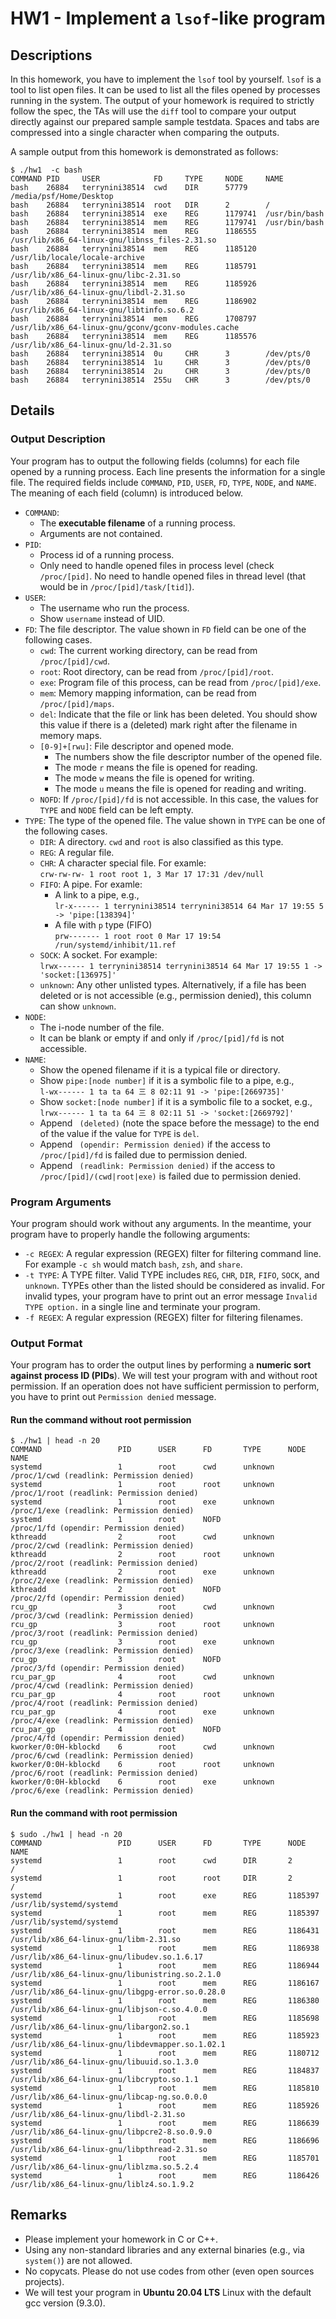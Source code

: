 # HW1 - Implement a `lsof`-like program

## Descriptions
In this homework, you have to implement the `lsof` tool by yourself. `lsof` is a tool to list open files. It can be used to list all the files opened by processes running in the system. The output of your homework is required to strictly follow the spec, the TAs will use the `diff` tool to compare your output directly against our prepared sample sample testdata. Spaces and tabs are compressed into a single character when comparing the outputs.

A sample output from this homework is demonstrated as follows:

```
$ ./hw1  -c bash
COMMAND PID     USER            FD     TYPE     NODE     NAME      
bash    26884   terrynini38514	cwd    DIR      57779    /media/psf/Home/Desktop
bash    26884   terrynini38514	root   DIR      2        /         
bash    26884   terrynini38514	exe    REG      1179741  /usr/bin/bash
bash    26884   terrynini38514	mem    REG      1179741  /usr/bin/bash
bash    26884   terrynini38514	mem    REG      1186555  /usr/lib/x86_64-linux-gnu/libnss_files-2.31.so
bash    26884   terrynini38514	mem    REG      1185120  /usr/lib/locale/locale-archive
bash    26884   terrynini38514	mem    REG      1185791  /usr/lib/x86_64-linux-gnu/libc-2.31.so
bash    26884   terrynini38514	mem    REG      1185926  /usr/lib/x86_64-linux-gnu/libdl-2.31.so
bash    26884   terrynini38514	mem    REG      1186902  /usr/lib/x86_64-linux-gnu/libtinfo.so.6.2
bash    26884   terrynini38514	mem    REG      1708797  /usr/lib/x86_64-linux-gnu/gconv/gconv-modules.cache
bash    26884   terrynini38514	mem    REG      1185576  /usr/lib/x86_64-linux-gnu/ld-2.31.so
bash    26884   terrynini38514	0u     CHR      3        /dev/pts/0
bash    26884   terrynini38514	1u     CHR      3        /dev/pts/0
bash    26884   terrynini38514	2u     CHR      3        /dev/pts/0
bash    26884   terrynini38514	255u   CHR      3        /dev/pts/0
```

## Details
### Output Description
Your program has to output the following fields (columns) for each file opened by a running process. Each line presents the information for a single file. The required fields include `COMMAND`, `PID`, `USER`, `FD`, `TYPE`, `NODE`, and `NAME`. The meaning of each field (column) is introduced below.
* `COMMAND`:
    * The **executable filename** of a running process.
    * Arguments are not contained.
* `PID`:
    * Process id of a running process.
    * Only need to handle opened files in process level (check `/proc/[pid]`. No need to handle opened files in thread level (that would be in `/proc/[pid]/task/[tid]`).
* `USER`:
    * The username who run the process.
    * Show `username` instead of UID.
* `FD`: The file descriptor. The value shown in `FD` field can be one of the following cases.
    * `cwd`: The current working directory, can be read from `/proc/[pid]/cwd`.
    * `root`: Root directory, can be read from `/proc/[pid]/root`.
    * `exe`: Program file of this process, can be read from `/proc/[pid]/exe`.
    * `mem`: Memory mapping information, can be read from `/proc/[pid]/maps`.
    * `del`: Indicate that the file or link has been deleted. You should show this value if there is a (deleted) mark right after the filename in memory maps.
    * `[0-9]+[rwu]`: File descriptor and opened mode.
        * The numbers show the file descriptor number of the opened file.
        * The mode `r` means the file is opened for reading.
        * The mode `w` means the file is opened for writing.
        * The mode `u` means the file is opened for reading and writing.
    * `NOFD`: If `/proc/[pid]/fd` is not accessible. In this case, the values for `TYPE` and `NODE` field can be left empty.
* `TYPE`: The type of the opened file. The value shown in `TYPE` can be one of the following cases.
    * `DIR`: A directory. `cwd` and `root` is also classified as this type.
    * `REG`: A regular file.
    * `CHR`: A character special file. For examle:  
    `crw-rw-rw- 1 root root 1, 3 Mar 17 17:31 /dev/null`
    * `FIFO`: A pipe. For examle:
        * A link to a pipe, e.g.,      
            `lr-x------ 1 terrynini38514 terrynini38514 64 Mar 17 19:55 5 -> 'pipe:[138394]'`
        * A file with `p` type (FIFO)  
            `prw------- 1 root root 0 Mar 17 19:54 /run/systemd/inhibit/11.ref`
    * `SOCK`: A socket. For example:      
        `lrwx------ 1 terrynini38514 terrynini38514 64 Mar 17 19:55 1 -> 'socket:[136975]'`
    * `unknown`: Any other unlisted types. Alternatively, if a file has been deleted or is not accessible (e.g., permission denied), this column can show `unknown`.
* `NODE`:
    * The i-node number of the file.
    * It can be blank or empty if and only if `/proc/[pid]/fd` is not accessible.
* `NAME`:
    * Show the opened filename if it is a typical file or directory.
    * Show `pipe:[node number]` if it is a symbolic file to a pipe, e.g.,        
        `l-wx------ 1 ta ta 64 三 8 02:11 91 -> 'pipe:[2669735]'`
    * Show `socket:[node number]` if it is a symbolic file to a socket, e.g.,          
        `lrwx------ 1 ta ta 64 三 8 02:11 51 -> 'socket:[2669792]'`
    * Append ` (deleted)` (note the space before the message) to the end of the value if the value for `TYPE` is `del`.
    * Append ` (opendir: Permission denied)` if the access to `/proc/[pid]/fd` is failed due to permission denied.
    * Append ` (readlink: Permission denied)` if the access to `/proc/[pid]/(cwd|root|exe)` is failed due to permission denied.

### Program Arguments
Your program should work without any arguments. In the meantime, your program have to properly handle the following arguments:

* `-c REGEX`: A regular expression (REGEX) filter for filtering command line. For example `-c sh` would match `bash`, `zsh`, and `share`.
* `-t TYPE`: A TYPE filter. Valid TYPE includes `REG`, `CHR`, `DIR`, `FIFO`, `SOCK`, and `unknown`. TYPEs other than the listed should be considered as invalid. For invalid types, your program have to print out an error message `Invalid TYPE option.` in a single line and terminate your program.
* `-f REGEX`: A regular expression (REGEX) filter for filtering filenames.

### Output Format
Your program has to order the output lines by performing a **numeric sort against process ID (PIDs**). We will test your program with and without root permission. If an operation does not have sufficient permission to perform, you have to print out `Permission denied` message.

#### Run the command without root permission
```
$ ./hw1 | head -n 20
COMMAND                 PID      USER      FD       TYPE      NODE      NAME      
systemd             	1        root      cwd      unknown             /proc/1/cwd (readlink: Permission denied)
systemd             	1        root      root     unknown             /proc/1/root (readlink: Permission denied)
systemd             	1        root      exe      unknown             /proc/1/exe (readlink: Permission denied)
systemd             	1        root      NOFD                         /proc/1/fd (opendir: Permission denied)
kthreadd            	2        root      cwd      unknown             /proc/2/cwd (readlink: Permission denied)
kthreadd            	2        root      root     unknown             /proc/2/root (readlink: Permission denied)
kthreadd            	2        root      exe      unknown             /proc/2/exe (readlink: Permission denied)
kthreadd            	2        root      NOFD                         /proc/2/fd (opendir: Permission denied)
rcu_gp              	3        root      cwd      unknown             /proc/3/cwd (readlink: Permission denied)
rcu_gp              	3        root      root     unknown             /proc/3/root (readlink: Permission denied)
rcu_gp              	3        root      exe      unknown             /proc/3/exe (readlink: Permission denied)
rcu_gp              	3        root      NOFD                         /proc/3/fd (opendir: Permission denied)
rcu_par_gp          	4        root      cwd      unknown             /proc/4/cwd (readlink: Permission denied)
rcu_par_gp          	4        root      root     unknown             /proc/4/root (readlink: Permission denied)
rcu_par_gp          	4        root      exe      unknown             /proc/4/exe (readlink: Permission denied)
rcu_par_gp          	4        root      NOFD                         /proc/4/fd (opendir: Permission denied)
kworker/0:0H-kblockd	6        root      cwd      unknown             /proc/6/cwd (readlink: Permission denied)
kworker/0:0H-kblockd	6        root      root     unknown             /proc/6/root (readlink: Permission denied)
kworker/0:0H-kblockd	6        root      exe      unknown             /proc/6/exe (readlink: Permission denied)
```
#### Run the command with root permission
```
$ sudo ./hw1 | head -n 20
COMMAND                 PID      USER      FD       TYPE      NODE      NAME      
systemd                 1        root      cwd      DIR       2         /         
systemd                 1        root      root     DIR       2         /         
systemd                 1        root      exe      REG       1185397   /usr/lib/systemd/systemd
systemd                 1        root      mem      REG       1185397   /usr/lib/systemd/systemd
systemd                 1        root      mem      REG       1186431   /usr/lib/x86_64-linux-gnu/libm-2.31.so
systemd                 1        root      mem      REG       1186938   /usr/lib/x86_64-linux-gnu/libudev.so.1.6.17
systemd                 1        root      mem      REG       1186944   /usr/lib/x86_64-linux-gnu/libunistring.so.2.1.0
systemd                 1        root      mem      REG       1186167   /usr/lib/x86_64-linux-gnu/libgpg-error.so.0.28.0
systemd                 1        root      mem      REG       1186380   /usr/lib/x86_64-linux-gnu/libjson-c.so.4.0.0
systemd                 1        root      mem      REG       1185698   /usr/lib/x86_64-linux-gnu/libargon2.so.1
systemd                 1        root      mem      REG       1185923   /usr/lib/x86_64-linux-gnu/libdevmapper.so.1.02.1
systemd                 1        root      mem      REG       1180712   /usr/lib/x86_64-linux-gnu/libuuid.so.1.3.0
systemd                 1        root      mem      REG       1184837   /usr/lib/x86_64-linux-gnu/libcrypto.so.1.1
systemd                 1        root      mem      REG       1185810   /usr/lib/x86_64-linux-gnu/libcap-ng.so.0.0.0
systemd                 1        root      mem      REG       1185926   /usr/lib/x86_64-linux-gnu/libdl-2.31.so
systemd                 1        root      mem      REG       1186639   /usr/lib/x86_64-linux-gnu/libpcre2-8.so.0.9.0
systemd                 1        root      mem      REG       1186696   /usr/lib/x86_64-linux-gnu/libpthread-2.31.so
systemd                 1        root      mem      REG       1185701   /usr/lib/x86_64-linux-gnu/liblzma.so.5.2.4
systemd                 1        root      mem      REG       1186426   /usr/lib/x86_64-linux-gnu/liblz4.so.1.9.2
```

## Remarks
* Please implement your homework in C or C++.
* Using any non-standard libraries and any external binaries (e.g., via `system()`) are not allowed.
* No copycats. Please do not use codes from other (even open sources projects).
* We will test your program in **Ubuntu 20.04 LTS** Linux with the default gcc version (9.3.0).

